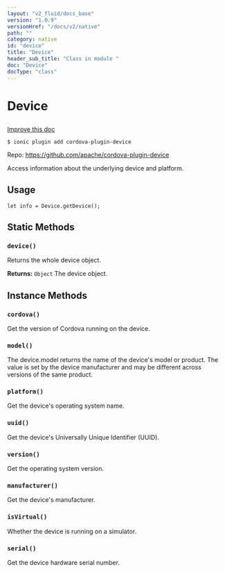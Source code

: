```yaml
---
layout: "v2_fluid/docs_base"
version: "1.0.9"
versionHref: "/docs/v2/native"
path: ""
category: native
id: "device"
title: "Device"
header_sub_title: "Class in module "
doc: "Device"
docType: "class"
---
```









<h1 class="api-title">


Device






</h1>

<a class="improve-v2-docs" href='http://github.com/driftyco/ionic-native/edit/master/src/plugins/device.ts#L26'>
Improve this doc
</a>





<!-- decorators -->

<pre><code>$ ionic plugin add cordova-plugin-device</code></pre>
<p>Repo:
<a href="https://github.com/apache/cordova-plugin-device">
https://github.com/apache/cordova-plugin-device
</a>
</p>

<!-- description -->

<p>Access information about the underlying device and platform.</p>

<!-- @usage tag -->

<h2>Usage</h2>

<pre><code class="lang-js">let info = Device.getDevice();
</code></pre>




<!-- @property tags -->
<h2>Static Methods</h2>
<div id="device"></div>
<h3><code>device()</code>
  
</h3>

Returns the whole device object.







<div class="return-value" markdown="1">
<i class="icon ion-arrow-return-left"></i>
<b>Returns:</b> 
  <code>Object</code> The device object.
</div>




<!-- methods on the class -->

<h2>Instance Methods</h2>

<div id="cordova"></div>

<h3>
<code>cordova()</code>
  

</h3>

Get the version of Cordova running on the device.











<div id="model"></div>

<h3>
<code>model()</code>
  

</h3>

The device.model returns the name of the device's model or product. The value is set
by the device manufacturer and may be different across versions of the same product.











<div id="platform"></div>

<h3>
<code>platform()</code>
  

</h3>

Get the device's operating system name.











<div id="uuid"></div>

<h3>
<code>uuid()</code>
  

</h3>

Get the device's Universally Unique Identifier (UUID).











<div id="version"></div>

<h3>
<code>version()</code>
  

</h3>

Get the operating system version.











<div id="manufacturer"></div>

<h3>
<code>manufacturer()</code>
  

</h3>

Get the device's manufacturer.











<div id="isVirtual"></div>

<h3>
<code>isVirtual()</code>
  

</h3>

Whether the device is running on a simulator.











<div id="serial"></div>

<h3>
<code>serial()</code>
  

</h3>

Get the device hardware serial number.









<!-- related link --><!-- end content block -->


<!-- end body block -->


